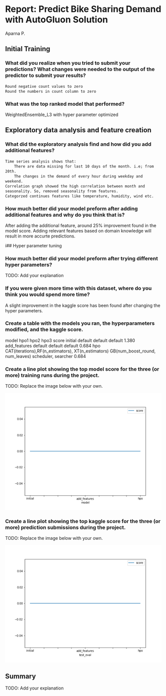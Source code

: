 # Report: Predict Bike Sharing Demand with AutoGluon Solution
Aparna P.

## Initial Training
### What did you realize when you tried to submit your predictions? What changes were needed to the output of the predictor to submit your results?

    Round negative count values to zero
    Round the numbers in count column to zero


### What was the top ranked model that performed?
WeightedEnsemble_L3 with hyper parameter optimized

## Exploratory data analysis and feature creation
### What did the exploratory analysis find and how did you add additional features?

    Time series analysis shows that:
        There are data missing for last 10 days of the month. i.e; from 20th.
        The changes in the demand of every hour during weekday and weekend.
    Correlation graph showed the high correlation between month and seasonality. So, removed seasonality from features.
    Categorzed continues features like temperature, humidity, wind etc.


### How much better did your model preform after adding additional features and why do you think that is?
After adding the additional feature, around 25% improvement found in the model score. Adding relevant features based on domain knowledge will result in more accurte predictions.

i## Hyper parameter tuning
### How much better did your model preform after trying different hyper parameters?
TODO: Add your explanation

### If you were given more time with this dataset, where do you think you would spend more time?
A slight improvement in the kaggle score has been found after changing the hyper parameters.

### Create a table with the models you ran, the hyperparameters modified, and the kaggle score.
model 	hpo1 	hpo2 	hpo3 	score
initial 	default 	default 	default 	1.380
add_features 	default 	default 	default 	0.684
hpo 	CAT(iterations),RF(n_estimators), XT(n_estimators) 	GB(num_boost_round, num_leaves) 	scheduler, searcher 	0.684

### Create a line plot showing the top model score for the three (or more) training runs during the project.

TODO: Replace the image below with your own.

![model_train_score.png](img/model_train_score.png)

### Create a line plot showing the top kaggle score for the three (or more) prediction submissions during the project.

TODO: Replace the image below with your own.

![model_test_score.png](img/model_test_score.png)

## Summary
TODO: Add your explanation
